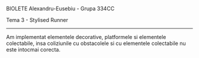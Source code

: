 BIOLETE Alexandru-Eusebiu - Grupa 334CC

Tema 3 - Stylised Runner

---------------------------------------

Am implementat elementele decorative, platformele si
elementele colectabile, insa coliziunile cu obstacolele
si cu elementele colectabile nu este intocmai corecta.
